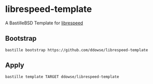 # librespeed-template


A BastilleBSD Template for [librespeed](https://github.com/librespeed/speedtest)


## Bootstrap
```
bastille bootstrap https://github.com/ddowse/librespeed-template
```

## Apply
```
bastille template TARGET ddowse/librespeed-template
```
